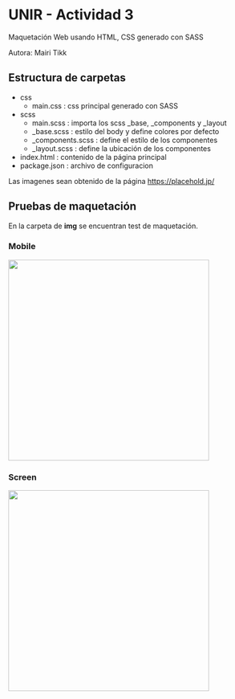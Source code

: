 # UNIR - Actividad 3

Maquetación Web usando HTML, CSS generado con SASS

Autora: Mairi Tikk

## Estructura de carpetas

- css
    - main.css : css principal generado con SASS
- scss
    - main.scss : importa los scss _base, _components y _layout
    - _base.scss : estilo del body y define colores por defecto
    - _components.scss : define el estilo de los componentes
    - _layout.scss : define la ubicación de los componentes
- index.html : contenido de la página principal
- package.json : archivo de configuracion 

Las imagenes sean obtenido de la página https://placehold.jp/

## Pruebas de maquetación

En la carpeta de **img** se encuentran test de maquetación.

### Mobile

<img src="img/mobile.jpeg" height="400px" />

### Screen 

<img src="img/screen.jpeg" height="400px" />
